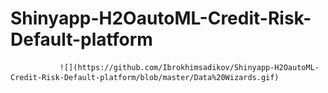 # Shinyapp-H2OautoML-Credit-Risk-Default-platform

               ![](https://github.com/Ibrokhimsadikov/Shinyapp-H2OautoML-Credit-Risk-Default-platform/blob/master/Data%20Wizards.gif)




